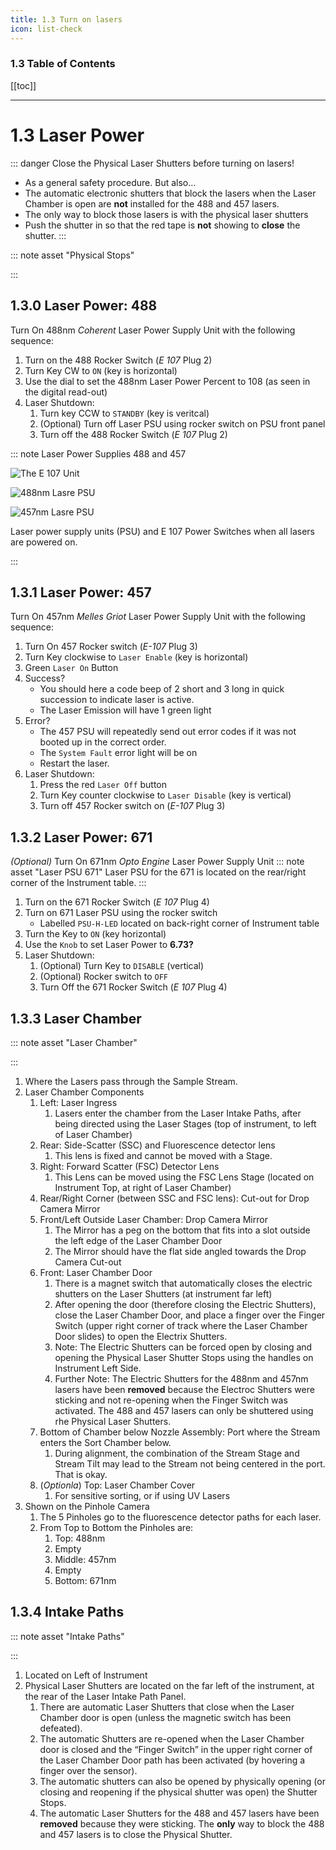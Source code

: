 ```yaml
---
title: 1.3 Turn on lasers
icon: list-check
---
```



<!-- filename: /docs/influx-flight/ifm-03-optics/ifm-03p01-activate.md -->

<!-- Reference Links -->
<!-- Usage -->
<!-- [img-label]: ./assets/filename.png -->
<!-- ![Caption Text][img-label] -->
<!-- Assets -->
[power-e107-on]: ./assets/img-01p02-system-power/img-01p02-optics-lasers-e107-on-anno.png
[laser-488-psu-on]: ./assets/img-01p02-system-power/img-01.02-lasers-488-psuOn-standby.png
[laser-457-psu-on]: ./assets/img-01p02-system-power/img-01.02-lasers-457-psuOff.png
[laser-671-psu-on]: ./assets/
<!-- End Ref Links -->




### 1.3 Table of Contents

[[toc]]

---

# 1.3 Laser Power


::: danger Close the Physical Laser Shutters before turning on lasers!
-   As a general safety procedure. But also...
-   The automatic electronic shutters that block the lasers when the Laser Chamber is open are **not** installed for the 488 and 457 lasers. 
-   The only way to block those lasers is with the physical laser shutters
-   Push the shutter in so that the red tape is **not** showing to **close** the shutter.
:::

::: note asset "Physical Stops"

:::

## 1.3.0 Laser Power: 488


Turn On 488nm *Coherent* Laser Power Supply Unit with the following sequence:

1.  Turn on the 488 Rocker Switch (*E 107* Plug 2) 
2.  Turn Key CW to `ON` (key is horizontal)
3.  Use the dial to set the 488nm Laser Power Percent to 108 (as seen in the digital read-out)
4.  Laser Shutdown:
    1.  Turn key CCW to `STANDBY` (key is veritcal)
    2.  (Optional) Turn off Laser PSU using rocker switch on PSU front panel
    3.  Turn off the 488 Rocker Switch (*E 107* Plug 2)


::: note Laser Power Supplies 488 and 457

![The E 107 Unit][power-e107-on]

![488nm Lasre PSU][laser-488-psu-on]

![457nm Lasre PSU][laser-457-psu-on]

Laser power supply units (PSU) and E 107 Power Switches when all lasers are powered on.

:::



## 1.3.1 Laser Power: 457

Turn On 457nm *Melles Griot* Laser  Power Supply Unit with the following sequence:
1.  Turn On 457 Rocker switch (*E-107* Plug 3)
2.  Turn Key clockwise to `Laser Enable` (key is horizontal)
3.  Green `Laser On` Button
4.  Success?
    -   You should here a code beep of 2 short and 3 long in quick succession to indicate laser is active. 
    -   The Laser Emission will have 1 green light
5.  Error? 
    -   The 457 PSU will repeatedly send out error codes if it was not booted up in the correct order.
    -   The `System Fault` error light will be on
    -   Restart the laser.
6.  Laser Shutdown:
    1.  Press the red `Laser Off` button
    2.  Turn Key counter clockwise to `Laser Disable` (key is vertical)
    3.  Turn off 457 Rocker switch on (*E-107* Plug 3)

## 1.3.2 Laser Power: 671

*(Optional)* Turn On 671nm *Opto Engine* Laser Power Supply Unit
::: note asset "Laser PSU 671"
Laser PSU for the 671 is located on the rear/right corner of the Instrument table.
:::
1.  Turn on the 671 Rocker Switch (*E 107* Plug 4) 
2.  Turn on 671 Laser PSU using the rocker switch
    -   Labelled `PSU-H-LED` located on back-right corner of Instrument table
3.  Turn the Key to `ON` (key horizontal)
4.  Use the `Knob` to set Laser Power to **6.73?**
5.  Laser Shutdown:
    1.  (Optional) Turn Key to `DISABLE` (vertical)
    2.  (Optional) Rocker switch to `OFF`
    3.  Turn Off the 671 Rocker Switch (*E 107* Plug 4) 




## 1.3.3 Laser Chamber

::: note asset "Laser Chamber"

:::

1.  Where the Lasers pass through the Sample Stream.
2.  Laser Chamber Components
    1.  Left: Laser Ingress
        1.  Lasers enter the chamber from the Laser Intake Paths, after being directed using the Laser Stages (top of instrument, to left of Laser Chamber)
    2.  Rear: Side-Scatter (SSC) and Fluorescence detector lens
        1.  This lens is fixed and cannot be moved with a Stage.
    3.  Right: Forward Scatter (FSC) Detector Lens
        1.  This Lens can be moved using the FSC Lens Stage (located on Instrument Top, at right of Laser Chamber)
    4.  Rear/Right Corner (between SSC and FSC lens): Cut-out for Drop Camera Mirror
    5.  Front/Left Outside Laser Chamber: Drop Camera Mirror
        1.  The Mirror has a peg on the bottom that fits into a slot outside the left edge of the Laser Chamber Door
        1.  The Mirror should have the flat side angled towards the Drop Camera Cut-out
    6.  Front: Laser Chamber Door
        1.  There is a magnet switch that automatically closes the electric shutters on the Laser Shutters (at instrument far left)
        2.  After opening the door (therefore closing the Electric Shutters), close the Laser Chamber Door, and place a finger over the Finger Switch (upper right corner of track where the Laser Chamber Door slides) to open the Electrix Shutters. 
        3.  Note: The Electric Shutters can be forced open by closing and opening the Physical Laser Shutter Stops using the handles on Instrument Left Side.
        4.  Further Note: The Electric Shutters for the 488nm and 457nm lasers have been **removed** because the Electroc Shutters were sticking and not re-opening when the Finger Switch was activated. The 488 and 457 lasers can only be shuttered using rhe Physical Laser Shutters.
    7.  Bottom of Chamber below Nozzle Assembly: Port where the Stream enters the Sort Chamber below.
        1.  During alignment, the combination of the Stream Stage and Stream Tilt may lead to the Stream not being centered in the port. That is okay.
    8.  (*Optionla*) Top: Laser Chamber Cover
        1.  For sensitive sorting, or if using UV Lasers
3.  Shown on the Pinhole Camera
    1.  The 5 Pinholes go to the fluorescence detector paths for each laser.
    2.  From Top to Bottom the Pinholes are:
        1.  Top: 488nm
        2.  Empty
        3.  Middle: 457nm
        4.  Empty
        5.  Bottom: 671nm

## 1.3.4 Intake Paths

::: note asset "Intake Paths"

:::

1.  Located on Left of Instrument
2.  Physical Laser Shutters are located on the far left of the instrument, at the rear of the Laser Intake Path Panel.
    1.  There are automatic Laser Shutters that close when the Laser Chamber door is open (unless the magnetic switch has been defeated).
    2.  The automatic Shutters are re-opened when the Laser Chamber door is closed and the “Finger Switch” in the upper right corner of the Laser Chamber Door path has been activated (by hovering a finger over the sensor).
    3.  The automatic shutters can also be opened by physically opening (or closing and reopening if the physical shutter was open) the Shutter Stops.
    4.  The automatic Laser Shutters for the 488 and 457 lasers have been **removed** because they were sticking. The **only** way to block the 488 and 457 lasers is to close the Physical Shutter.